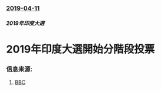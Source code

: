 ### [2019-04-11](/news/2019/04/11/index.md)

##### 2019年印度大選
# 2019年印度大選開始分階段投票 




### 信息来源:

1. [BBC](https://www.bbc.co.uk/news/world-asia-india-47825366)

